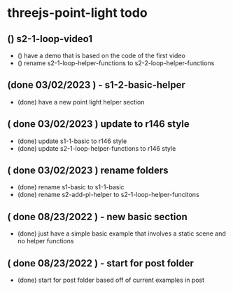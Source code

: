 # threejs-point-light todo

## () s2-1-loop-video1
* () have a demo that is based on the code of the first video
* () rename s2-1-loop-helper-functions to s2-2-loop-helper-functions

## (done 03/02/2023 ) - s1-2-basic-helper 
* (done) have a new point light helper section

## ( done 03/02/2023 ) update to r146 style
* (done) update s1-1-basic to r146 style
* (done) update s2-1-loop-helper-functions to r146 style

## ( done 03/02/2023 ) rename folders
* (done) rename s1-basic to s1-1-basic
* (done) rename s2-add-pl-helper to s2-1-loop-helper-funcitons

## ( done 08/23/2022 ) - new basic section
* (done) just have a simple basic example that involves a static scene and no helper functions

## ( done 08/23/2022 ) - start for post folder
* (done) start for post folder based off of current examples in post
